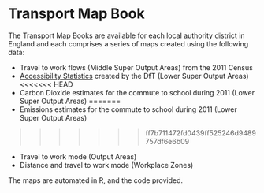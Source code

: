 Transport Map Book
==================

The Transport Map Books are available for each local authority district in England and each comprises a series of maps created using the following data:

* Travel to work flows (Middle Super Output Areas) from the 2011 Census
* [Accessibility Statistics](http://www.dft.gov.uk/statistics/series/accessibility/) created by the DfT (Lower Super Output Areas)
<<<<<<< HEAD
* Carbon Dioxide estimates for the commute to school during 2011 (Lower Super Output Areas)
=======
* Emissions estimates for the commute to school during 2011 (Lower Super Output Areas)
>>>>>>> ff7b711472fd0439ff525246d9489757df6e6b09
* Travel to work mode (Output Areas)
* Distance and travel to work mode (Workplace Zones)

The maps are automated in R, and the code provided.

